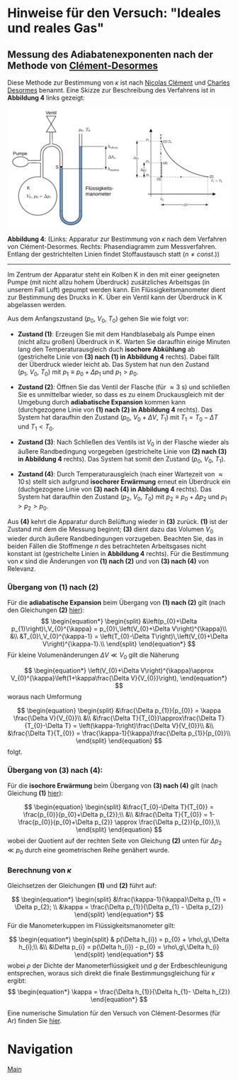 # Hinweise für den Versuch: "Ideales und reales Gas" 

## Messung des Adiabatenexponenten nach der Methode von [Clément-Desormes](https://de.wikipedia.org/wiki/Experiment_von_Cl%C3%A9ment-Desormes)

Diese Methode zur Bestimmung von $\kappa$ ist nach [Nicolas Clément](https://de.wikipedia.org/wiki/Nicolas_Cl%C3%A9ment) und [Charles Desormes](https://de.wikipedia.org/wiki/Charles-Bernard_Desormes) benannt. Eine Skizze zur Beschreibung des Verfahrens ist in **Abbildung 4** links gezeigt: 

<img src="../figures/Clement-Desormes.png" width="1000" style="zoom:60%;" />

**Abbildung 4**: (Links: Apparatur zur Bestimmung von $\kappa$ nach dem Verfahren von Clément-Desormes. Rechts: Phasendiagramm zum Messverfahren. Entlang der gestrichtelten Linien findet Stoffaustausch statt ($n\neq const.$))

---

Im Zentrum der Apparatur steht ein Kolben K in den mit einer geeigneten Pumpe (mit nicht allzu hohem Überdruck) zusätzliches Arbeitsgas (in unserem Fall Luft) gepumpt werden kann. Ein Flüssigkeitsmanometer dient zur Bestimmung des Drucks in K. Über ein Ventil kann der Überdruck in K abgelassen werden. 

Aus dem Anfangszustand $(p_{0},\ V_{0},\ T_{0})$ gehen Sie wie folgt vor:

- **Zustand (1)**: Erzeugen Sie mit dem Handblasebalg als Pumpe einen (nicht allzu großen) Überdruck in K. Warten Sie daraufhin einige Minuten lang den Temperaturausgleich duch **isochore Abkühlung** ab (gestrichelte Linie von **(3) nach (1) in Abbildung 4** rechts). Dabei fällt der Überdruck wieder leicht ab. Das System hat nun den Zustand $(p_{1},\ V_{0},\ T_{0})$ mit $p_{1}\equiv p_{0}+\Delta p_{1}$ und $p_{1}\gt p_{0}$.

- **Zustand (2)**: Öffnen Sie das Ventil der Flasche (für ${\approx}3\ \mathrm{s}$) und schließen Sie es unmittelbar wieder, so dass es zu einem Druckausgleich mit der Umgebung durch **adiabatische Expansion** kommen kann (durchgezogene Linie von **(1) nach (2) in Abbildung 4** rechts). Das System hat daraufhin den Zustand $(p_{0},\ V_{0}+\Delta V,\ T_{1})$ mit $T_{1} = T_{0} - \Delta T$ und $T_{1}\lt T_{0}$. 

- **Zustand (3)**: Nach Schließen des Ventils ist $V_{0}$ in der Flasche wieder als äußere Randbedingung vorgegeben (gestrichelte Linie von **(2) nach (3) in Abbildung 4** rechts). Das System hat somit den Zustand $(p_{0},\ V_{0},\ T_{1})$.

- **Zustand (4)**: Durch Temperaturausgleich (nach einer Wartezeit von ${\approx}10\,\mathrm{s}$) stellt sich aufgrund **isochorer Erwärmung** erneut ein Überdruck ein (duchgezogene Linie von **(3) nach (4) in Abbildung 4** rechts). Das System hat daraufhin den Zustand $(p_{2},\ V_{0},\ T_{0})$ mit $p_{2}\equiv p_{0}+\Delta p_{2}$ und $p_{1}\gt p_{2}\gt p_{0}$.

Aus **(4)** kehrt die Apparatur durch Belüftung wieder in **(3)** zurück. **(1)** ist der Zustand mit dem die Messung beginnt; **(3)** dient dazu das Volumen $V_{0}$ wieder durch äußere Randbedingungen vorzugeben. Beachten Sie, das in beiden Fällen die Stoffmenge $n$ des betrachteten Arbeitsgases nicht konstant ist (gestrichelte Linien in **Abbildung 4** rechts). Für die Bestimmung von $\kappa$ sind die Änderungen von **(1) nach (2)** und von **(3) nach (4)** von Relevanz.  

### Übergang von (1) nach (2)

Für die **adiabatische Expansion** beim Übergang von **(1) nach (2)** gilt (nach den Gleichungen **(2)** [hier](https://gitlab.kit.edu/kit/etp-lehre/p2-praktikum/students/-/blob/main/Ideales_und_reales_Gas/doc/Hinweise-Thermodynamik.md)): 
$$
\begin{equation*}
\begin{split}
&\left(p_{0}+\Delta p_{1}\right)\,V_{0}^{\kappa} = p_{0}\,\left(V_{0}+\Delta V\right)^{\kappa}\\
&\\
&T_{0}\,V_{0}^{\kappa-1} = \left(T_{0}-\Delta T\right)\,\left(V_{0}+\Delta V\right)^{\kappa-1}.\\
\end{split}
\end{equation*}
$$
Für kleine Volumenänderungen $\Delta V\ll V_{0}$ gilt die Näherung  

$$
\begin{equation*}
\left(V_{0}+\Delta V\right)^{\kappa}\approx V_{0}^{\kappa}\left(1+\kappa\frac{\Delta V}{V_{0}}\right),
\end{equation*}
$$
woraus nach Umformung

$$
\begin{equation}
\begin{split}
&\frac{\Delta p_{1}}{p_{0}} = \kappa \frac{\Delta V}{V_{0}}\\
&\\
&\frac{\Delta T}{T_{0}}\approx\frac{\Delta T}{T_{0}-\Delta T} = \left(\kappa-1\right)\frac{\Delta V}{V_{0}}\\
&\\
&\frac{\Delta T}{T_{0}} = \frac{\kappa-1}{\kappa}\frac{\Delta p_{1}}{p_{0}}\\
\end{split}
\end{equation}
$$
folgt.

### Übergang von (3) nach (4):

Für die **isochore Erwärmung** beim Übergang von **(3) nach (4)** gilt (nach Gleichung **(1)** [hier](https://gitlab.kit.edu/kit/etp-lehre/p2-praktikum/students/-/blob/main/Ideales_und_reales_Gas/doc/Hinweise-Thermodynamik.md)):

$$
\begin{equation}
\begin{split}
&\frac{T_{0}-\Delta T}{T_{0}} = \frac{p_{0}}{p_{0}+\Delta p_{2}};\\
&\\
&\frac{\Delta T}{T_{0}} = 1-\frac{p_{0}}{p_{0}+\Delta p_{2}}
\approx \frac{\Delta p_{2}}{p_{0}},\\
\end{split}
\end{equation}
$$
wobei der Quotient auf der rechten Seite von Gleichung **(2)** unten für $\Delta p_{2}\ll p_{0}$ durch eine geometrischen Reihe genähert wurde. 

### Berechnung von $\kappa$ 

Gleichsetzen der Gleichungen **(1)** und **(2)** führt auf:

$$
\begin{equation*}
\begin{split}
&\frac{\kappa-1}{\kappa}\Delta p_{1} = \Delta p_{2}; \\
&\kappa = \frac{\Delta p_{1}}{\Delta p_{1} - \Delta p_{2}}
\end{split}
\end{equation*}
$$
Für die Manometerkuppen im Flüssigkeitsmanometer gilt: 

$$
\begin{equation*}
\begin{split}
& p(\Delta h_{i}) = p_{0} + \rho\,g\,\Delta h_{i};\\
&\\
&\Delta p_{i} = p(\Delta h_{i}) - p_{0} = \rho\,g\,\Delta h_{i}
\end{split}
\end{equation*}
$$
wobei $\rho$ der Dichte der Manometerflüssigkeit und $g$ der Erdbeschleunigung entsprechen, woraus sich direkt die finale Bestimmungsgleichung für $\kappa$ ergibt: 
$$
\begin{equation*}
\kappa = \frac{\Delta h_{1}}{\Delta h_{1}- \Delta h_{2}}
\end{equation*}
$$

Eine numerische Simulation für den Versuch von Clément-Desormes (für $\mathrm{Ar}$) finden Sie [hier](https://ressources.univ-lemans.fr/AccesLibre/UM/Pedago/physique/02/thermo/clement.html).

# Navigation

[Main](https://gitlab.kit.edu/kit/etp-lehre/p2-praktikum/students/-/tree/main/Ideales_und_reales_Gas)

